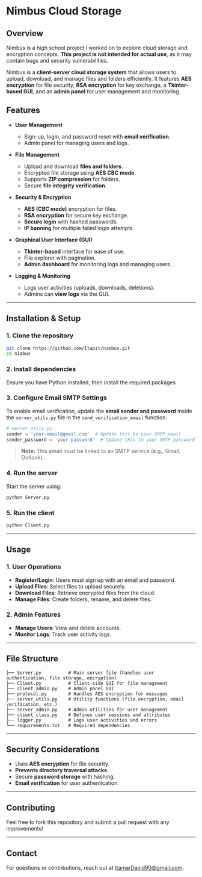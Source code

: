 # Nimbus Cloud Storage

## Overview
Nimbus is a high school project I worked on to explore cloud storage and encryption concepts. **This project is not intended for actual use**, as it may contain bugs and security vulnerabilities. 

Nimbus is a **client-server cloud storage system** that allows users to upload, download, and manage files and folders efficiently. It features **AES encryption** for file security, **RSA encryption** for key exchange, a **Tkinter-based GUI**, and an **admin panel** for user management and monitoring.

## Features
- **User Management**
  - Sign-up, login, and password reset with **email verification**.
  - Admin panel for managing users and logs.
  
- **File Management**
  - Upload and download **files and folders**.
  - Encrypted file storage using **AES CBC mode**.
  - Supports **ZIP compression** for folders.
  - Secure **file integrity verification**.

- **Security & Encryption**
  - **AES (CBC mode)** encryption for files.
  - **RSA encryption** for secure key exchange.
  - **Secure login** with hashed passwords.
  - **IP banning** for multiple failed login attempts.

- **Graphical User Interface (GUI)**
  - **Tkinter-based** interface for ease of use.
  - File explorer with pagination.
  - **Admin dashboard** for monitoring logs and managing users.

- **Logging & Monitoring**
  - Logs user activities (uploads, downloads, deletions).
  - Admins can **view logs** via the GUI.

---

## Installation & Setup
### 1. Clone the repository
```bash
git clone https://github.com/Itapit/nimbus.git
cd nimbus
```

### 2. Install dependencies
Ensure you have Python installed, then install the required packages

### 3. Configure Email SMTP Settings
To enable email verification, update the **email sender and password** inside the `server_utils.py` file in the `send_verification_email` function:
```python
# server_utils.py
sender = 'your-email@gmail.com'  # Update this to your SMTP email
sender_password = 'your-password'  # Update this to your SMTP password
```
> **Note:** This email must be linked to an SMTP service (e.g., Gmail, Outlook).

### 4. Run the server
Start the server using:
```bash
python Server.py
```

### 5. Run the client
```bash
python Client.py
```

---

## Usage
### 1. User Operations
- **Register/Login**: Users must sign up with an email and password.
- **Upload Files**: Select files to upload securely.
- **Download Files**: Retrieve encrypted files from the cloud.
- **Manage Files**: Create folders, rename, and delete files.

### 2. Admin Features
- **Manage Users**: View and delete accounts.
- **Monitor Logs**: Track user activity logs.

---

## File Structure
```
├── Server.py          # Main server file (handles user authentication, file storage, encryption)
├── Client.py          # Client-side GUI for file management
├── client_admin.py    # Admin panel GUI
├── protocol.py        # Handles AES encryption for messages
├── server_utils.py    # Utility functions (file encryption, email verification, etc.)
├── server_admin.py    # Admin utilities for user management
├── client_class.py    # Defines user sessions and attributes
├── logger.py          # Logs user activities and errors
└── requirements.txt   # Required dependencies
```

---

## Security Considerations
- Uses **AES encryption** for file security.
- **Prevents directory traversal attacks**.
- Secure **password storage** with hashing.
- **Email verification** for user authentication.

---

## Contributing
Feel free to fork this repository and submit a pull request with any improvements!

---

## Contact
For questions or contributions, reach out at ItamarDavid90@gmail.com.

